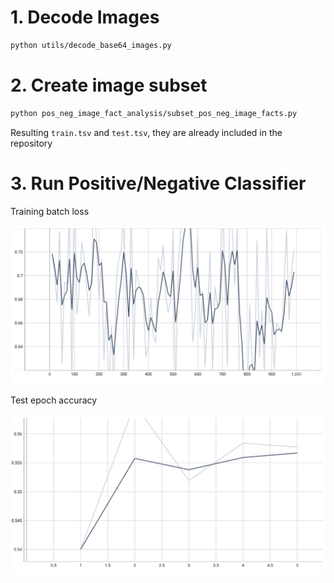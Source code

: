 # 1. Decode Images

```bash
python utils/decode_base64_images.py
```

# 2. Create image subset

```bash
python pos_neg_image_fact_analysis/subset_pos_neg_image_facts.py
```

Resulting `train.tsv` and `test.tsv`, they are already included in the repository

# 3. Run Positive/Negative Classifier

Training batch loss

![img](results/pos_neg_classification/training-batch-loss.png)

Test epoch accuracy

![img](results/pos_neg_classification/test-acc.png)
